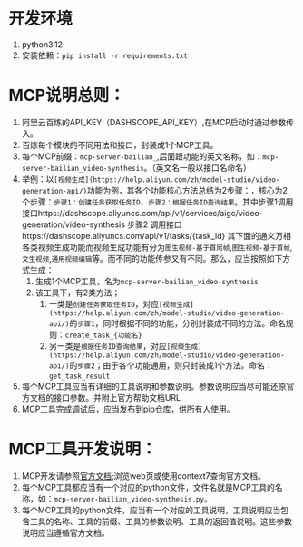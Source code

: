# 开发环境
1. python3.12
2. 安装依赖：`pip install -r requirements.txt`

# MCP说明总则：
1. 阿里云百炼的API_KEY（DASHSCOPE_API_KEY）,在MCP启动时通过参数传入。
2. 百炼每个模块的不同用法和接口，封装成1个MCP工具。
3. 每个MCP前缀：`mcp-server-bailian_`,后面跟功能的英文名称，如：`mcp-server-bailian_video-synthesis`。（英文名一般以接口名命名）
4. 举例：以`[视频生成](https://help.aliyun.com/zh/model-studio/video-generation-api/)`功能为例，其各个功能核心方法总结为2步骤：，核心为2个步骤：`步骤1：创建任务获取任务ID`，`步骤2：根据任务ID查询结果`。其中步骤1调用接口https://dashscope.aliyuncs.com/api/v1/services/aigc/video-generation/video-synthesis 步骤2 调用接口https://dashscope.aliyuncs.com/api/v1/tasks/{task_id} 其下面的通义万相各类视频生成功能而视频生成功能有分为`图生视频-基于首尾帧`,`图生视频-基于首帧`,`文生视频`,`通用视频编辑`等。而不同的功能传参又有不同。那么，应当按照如下方式生成：
   1. 生成1个MCP工具，名为`mcp-server-bailian_video-synthesis`
   2. 该工具下，有2类方法；
      1. 一类是`创建任务获取任务ID`，对应`[视频生成](https://help.aliyun.com/zh/model-studio/video-generation-api/)`的`步骤1`，同时根据不同的功能，分别封装成不同的方法。命名规则：`create_task_{功能名}`
      2. 另一类是`根据任务ID查询结果`，对应`[视频生成](https://help.aliyun.com/zh/model-studio/video-generation-api/)`的`步骤2`；由于各个功能通用，则只封装成1个方法。命名：`get_task_result`
5. 每个MCP工具应当有详细的工具说明和参数说明。参数说明应当尽可能还原官方文档的接口参数。并附上官方帮助文档URL
6. MCP工具完成调试后，应当发布到pip仓库，供所有人使用。


# MCP工具开发说明：
1. MCP开发请参照[官方文档](https://github.com/modelcontextprotocol/python-sdk);浏览web页或使用context7查询官方文档。
2. 每个MCP工具都应当有一个对应的python文件，文件名就是MCP工具的名称，如：`mcp-server-bailian_video-synthesis.py`。
3. 每个MCP工具的python文件，应当有一个对应的工具说明，工具说明应当包含工具的名称、工具的前缀、工具的参数说明、工具的返回值说明。这些参数说明应当遵循官方文档。